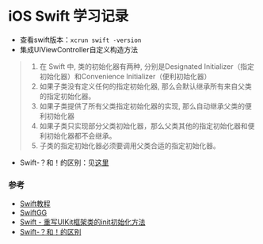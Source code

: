 # iOS Swift 学习记录

* 查看swift版本：`xcrun swift -version`
* 集成UIViewController自定义构造方法
> 1. 在 Swift 中, 类的初始化器有两种, 分别是Designated Initializer（指定初始化器）和Convenience Initializer（便利初始化器）
> 2. 如果子类没有定义任何的指定初始化器, 那么会默认继承所有来自父类的指定初始化器。
> 3. 如果子类提供了所有父类指定初始化器的实现, 那么自动继承父类的便利初始化器
> 4. 如果子类只实现部分父类初始化器，那么父类其他的指定初始化器和便利初始化器都不会继承。
> 5. 子类的指定初始化器必须要调用父类合适的指定初始化器。

* Swift-？和！的区别：见[这里](http://hanhailong.com/2016/01/28/Swift-？和！的区别)


### 参考
* [Swift教程](https://numbbbbb.gitbooks.io/-the-swift-programming-language-/content/chapter1/03_revision_history.html)
* [SwiftGG](http://swift.gg/)
* [Swift - 重写UIKit框架类的init初始化方法](http://www.hangge.com/blog/cache/detail_855.html)
* [Swift-？和！的区别](http://hanhailong.com/2016/01/28/Swift-？和！的区别)